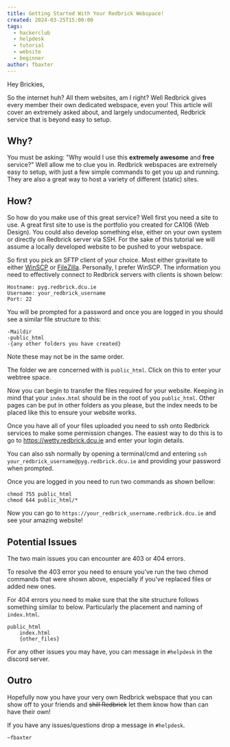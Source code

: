 ```yaml
---
title: Getting Started With Your Redbrick Webspace!
created: 2024-03-25T15:00:00
tags:
  - hackerclub
  - helpdesk
  - tutorial
  - website
  - beginner
author: fbaxter
---
```

Hey Brickies,

So the internet huh? All them websites, am I right? Well Redbrick gives every member their own dedicated webspace, even you! This article will cover an extremely asked about, and largely undocumented, Redbrick service that is beyond easy to setup.

## Why?
You must be asking: "Why would I use this **extremely awesome** and **free** service?" Well allow me to clue you in. Redbrick webspaces are extremely easy to setup, with just a few simple commands to get you up and running. They are also a great way to host a variety of different (static) sites.

## How?
So how do you make use of this great service? Well first you need a site to use. A great first site to use is the portfolio you created for CA106 (Web Design). You could also develop something else, either on your own system or directly on Redbrick server via SSH. For the sake of this tutorial we will assume a locally developed website to be pushed to your webspace.

So first you pick an SFTP client of your choice. Most either gravitate to either [WinSCP](https://winscp.net/eng/index.php) or [FileZilla](https://filezilla-project.org/). Personally, I prefer WinSCP. The information you need to effectively connect to Redbrick servers with clients is shown below:

```
Hostname: pyg.redbrick.dcu.ie
Username: your_redbrick_username
Port: 22
```

You will be prompted for a password and once you are logged in you should see a similar file structure to this:
```
-Maildir
-public_html
-{any other folders you have created}
```
Note these may not be in the same order.

The folder we are concerned with is `public_html`. Click on this to enter your webtree space. 

Now you can begin to transfer the files required for your website. Keeping in mind that your `index.html` should be in the root of you `public_html`. Other pages can be put in other folders as you please, but the index needs to be placed like this to ensure your website works.

Once you have all of your files uploaded you need to ssh onto Redbrick services to make some permission changes. The easiest way to do this is to go to https://wetty.redbrick.dcu.ie and enter your login details. 

You can also ssh normally by opening a terminal/cmd and entering `ssh your_redbrick_username@pyg.redbrick.dcu.ie` and providing your password when prompted.

Once you are logged in you need to run two commands as shown bellow:
```
chmod 755 public_html
chmod 644 public_html/*
```

Now you can go to `https://your_redbrick_username.redbrick.dcu.ie` and see your amazing website!

## Potential Issues
The two main issues you can encounter are 403 or 404 errors.

To resolve the 403 error you need to ensure you've run the two chmod commands that were shown above, especially if you've replaced files or added new ones. 

For 404 errors you need to make sure that the site structure follows something similar to below. Particularly the placement and naming of `index.html`.
```
public_html
	index.html
	{other_files}
```

For any other issues you may have, you can message in `#helpdesk` in the discord server.

## Outro
Hopefully now you have your very own Redbrick webspace that you can show off to your friends and ~~shill Redbrick~~ let them know how than can have their own!

If you have any issues/questions drop a message in `#helpdesk`.

`~fbaxter`
